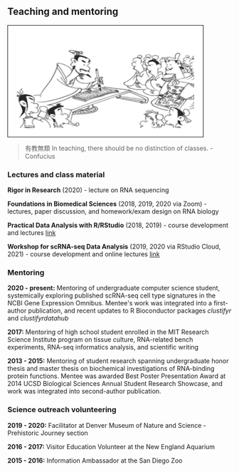 ## Teaching and mentoring

<img align="center" width="399" height="210" src="conf.png" style="padding:20px;border:1px solid black;background-color:white;" title="有教無類">

> 有教無類 In teaching, there should be no distinction of classes. - Confucius

### Lectures and class material
**Rigor in Research** (2020) - lecture on RNA sequencing

**Foundations in Biomedical Sciences** (2018, 2019, 2020 via Zoom) - lectures, paper discussion, and homework/exam design on RNA biology

**Practical Data Analysis with R/RStudio** (2018, 2019) - course development and lectures [link](https://rnabioco.github.io/practical-data-analysis)

**Workshop for scRNA-seq Data Analysis** (2019, 2020 via RStudio Cloud, 2021) - course development and online lectures [link](https://rnabioco.github.io/cellar)

### Mentoring
**2020 - present:** Mentoring of undergraduate computer science student, systemically exploring published scRNA-seq cell type signatures in the NCBI Gene Expression Omnibus. Mentee's work was integrated into a first-author publication, and recent updates to R Bioconductor packages *clustifyr* and *clustifyrdatahub*

**2017:** Mentoring of high school student enrolled in the MIT Research Science Institute program on tissue culture, RNA-related bench experiments, RNA-seq informatics analysis, and scientific writing

**2013 - 2015:** Mentoring of student research spanning undergraduate honor thesis and master thesis on biochemical investigations of RNA-binding protein functions. Mentee was awarded Best Poster Presentation Award at 2014 UCSD Biological Sciences Annual Student Research Showcase, and work was integrated into second-author publication.

### Science outreach volunteering

**2019 - 2020:** Facilitator at Denver Museum of Nature and Science - Prehistoric Journey section

**2016 - 2017:** Visitor Education Volunteer at the New England Aquarium

**2015 - 2016:** Information Ambassador at the San Diego Zoo
